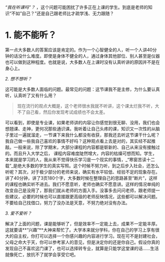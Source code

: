 _“我在听课吗”？_ ，这个问题可能困扰了许多正在上课的学生。到底是老师的知识“不如”自己？”还是自己跟老师比才疏学浅、无力跟随？
# 1. 能不能听？
  第一点大多数人的答案应该是肯定的。作为一个心智健全的人，听一个人讲40分钟的话没什么难度。即使是身体不健全的人，通过身体其他部位、别人甚至是仪器也可以做到这种程度。也就是说，大多数人在上课时没有认真听讲的原因并不是在身心上。
  

*2. 想不想听？*

  这可能是大多数人面临的问题。最常见的问题：这节课我不是主修，为什么要认真听，认真听了又有什么用？
>现在流行的观点大概是，这个老师很水我就不听讲，这个课太烂我不听，大不了自己看，然后你发现考试成绩也不会太差。

  可以看到，即使是专业课，如果老师讲的内容让你感觉到很无聊、没用，我们也会想翘课、走神，更何况那些通识课。我听着让自己头疼的课，知识又一次性的从脑子里过一遍就溜走，一节课下来我什么都没有收获，那我还去听这节课干什么呢？我自己做一些我自己喜欢的事情不好吗？这种观点看上去是对的，其实经不起推敲。一般来说，除了学期末，大部分课程的内容都是崭新的、自己从来没有接触过的。而且升入大学之后， 课程内容难度陡然增大，内容的枯燥可想而知。学生，本来就是学习的人，我从来不觉得快乐学习是一个现实的事情，_“寒窗苦读十二载”_是绝大多数的学生的真实写照。这个时候不努力听，到之后步入社会，还怎么听呢？其次，对于极少部分的老师来说，确实有水平较低、经验不足的现象存在。讲了40分钟，讲了3页180个字，大多数时候在整理自己的思路甚至“断片”，这样的课程也确实听不进去。我们不愿意听，老师也确实不愿意讲。这样的情况单纯的改变自己是没用了，那我们就从老师的方面入手。没事多去问问老师，跟老师提一些建议，必要的时候也可以直接跟更高级的老师反映情况，这些都可以解决问题。不要给自己找借口，努力了没办法是天意，不努力绝对没有办法。
  

 
*3. 爱不爱听？*

  解决了上面的问题，课是能够听了，但是效率不一定能上去，成果不一定能丰厚。这就要请**“兴趣”**大神来帮忙了。大学本来就分学科，你在自己的学习上享有很大的自主权，你打可以选择一个你感兴趣的内容进行学习。现在可不是封建社会，父母之命大于天，你可以参考家人的意见，但是决定你的还是你自己。假设你真的发现自己不喜欢这门课了，也可以选择转专业，就算是只能学这堂课的话......生活就像死亡，放抗不了就学会享受它吧。
